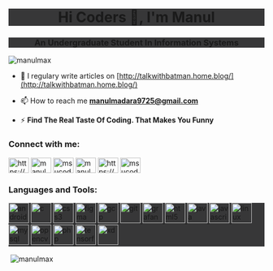 <h1 align="center" style="background-color:#373738;">Hi Coders 👋, I'm Manul</h1>
<h3 align="center" style="background-color:#373738;">An Undergraduate Student In Information Systems</h3>

<p align="left"> <img src="https://komarev.com/ghpvc/?username=manulmax&label=Profile%20views&color=0e75b6&style=flat" alt="manulmax" /> </p>

- 📝 I regulary write articles on [http://talkwithbatman.home.blog/](http://talkwithbatman.home.blog/)

- 📫 How to reach me **manulmadara9725@gmail.com**

- ⚡  **Find The Real Taste Of Coding. That Makes You Funny**

<p align="left" style="background-color:#373738;">
<h3 align="left">Connect with me:</h3>
<a href="https://dev.to/https://dev.to/manulmax" target="blank"><img align="center" src="https://cdn.jsdelivr.net/npm/simple-icons@3.0.1/icons/dev-dot-to.svg" alt="https://dev.to/manulmax" height="30" width="40" /></a>
<a href="https://linkedin.com/in/manul madara" target="blank"><img align="center" src="https://cdn.jsdelivr.net/npm/simple-icons@3.0.1/icons/linkedin.svg" alt="manul madara" height="30" width="40" /></a>
<a href="https://kaggle.com/msucoders_ha20" target="blank"><img align="center" src="https://cdn.jsdelivr.net/npm/simple-icons@3.0.1/icons/kaggle.svg" alt="msucoders_ha20" height="30" width="40" /></a>
<a href="https://instagram.com/manul_madara" target="blank"><img align="center" src="https://cdn.jsdelivr.net/npm/simple-icons@3.0.1/icons/instagram.svg" alt="manul_madara" height="30" width="40" /></a>
<a href="https://www.youtube.com/c/https://www.youtube.com/channel/ucpc18epsya_qbef7qu1moqq?view_as=subscriber" target="blank"><img align="center" src="https://cdn.jsdelivr.net/npm/simple-icons@3.0.1/icons/youtube.svg" alt="https://www.youtube.com/channel/ucpc18epsya_qbef7qu1moqq?view_as=subscriber" height="30" width="40" /></a>
<a href="https://www.hackerrank.com/msucoders_ha20" target="blank"><img align="center" src="https://cdn.jsdelivr.net/npm/simple-icons@3.0.1/icons/hackerrank.svg" alt="msucoders_ha20" height="30" width="40" /></a>
</p>

<h3 align="left">Languages and Tools:</h3>
<p align="left" style="background-color:#373738;"> <a href="https://developer.android.com" target="_blank"> <img src="https://devicons.github.io/devicon/devicon.git/icons/android/android-original-wordmark.svg" alt="android" width="40" height="40"/> </a> <a href="https://www.cprogramming.com/" target="_blank"> <img src="https://devicons.github.io/devicon/devicon.git/icons/c/c-original.svg" alt="c" width="40" height="40"/> </a> <a href="https://www.w3schools.com/css/" target="_blank"> <img src="https://devicons.github.io/devicon/devicon.git/icons/css3/css3-original-wordmark.svg" alt="css3" width="40" height="40"/> </a> <a href="https://www.figma.com/" target="_blank"> <img src="https://www.vectorlogo.zone/logos/figma/figma-icon.svg" alt="figma" width="40" height="40"/> </a> <a href="https://cloud.google.com" target="_blank"> <img src="https://www.vectorlogo.zone/logos/google_cloud/google_cloud-icon.svg" alt="gcp" width="40" height="40"/> </a> <a href="https://git-scm.com/" target="_blank"> <img src="https://www.vectorlogo.zone/logos/git-scm/git-scm-icon.svg" alt="git" width="40" height="40"/> </a> <a href="https://grafana.com" target="_blank"> <img src="https://www.vectorlogo.zone/logos/grafana/grafana-icon.svg" alt="grafana" width="40" height="40"/> </a> <a href="https://www.w3.org/html/" target="_blank"> <img src="https://devicons.github.io/devicon/devicon.git/icons/html5/html5-original-wordmark.svg" alt="html5" width="40" height="40"/> </a> <a href="https://www.java.com" target="_blank"> <img src="https://devicons.github.io/devicon/devicon.git/icons/java/java-original-wordmark.svg" alt="java" width="40" height="40"/> </a> <a href="https://developer.mozilla.org/en-US/docs/Web/JavaScript" target="_blank"> <img src="https://devicons.github.io/devicon/devicon.git/icons/javascript/javascript-original.svg" alt="javascript" width="40" height="40"/> </a> <a href="https://www.linux.org/" target="_blank"> <img src="https://devicons.github.io/devicon/devicon.git/icons/linux/linux-original.svg" alt="linux" width="40" height="40"/> </a> <a href="https://www.mysql.com/" target="_blank"> <img src="https://devicons.github.io/devicon/devicon.git/icons/mysql/mysql-original-wordmark.svg" alt="mysql" width="40" height="40"/> </a> <a href="https://opencv.org/" target="_blank"> <img src="https://www.vectorlogo.zone/logos/opencv/opencv-icon.svg" alt="opencv" width="40" height="40"/> </a> <a href="https://www.php.net" target="_blank"> <img src="https://devicons.github.io/devicon/devicon.git/icons/php/php-original.svg" alt="php" width="40" height="40"/> </a> <a href="https://www.tensorflow.org" target="_blank"> <img src="https://www.vectorlogo.zone/logos/tensorflow/tensorflow-icon.svg" alt="tensorflow" width="40" height="40"/> </a> <a href="https://www.adobe.com/products/xd.html" target="_blank"> <img src="https://cdn.worldvectorlogo.com/logos/adobe-xd.svg" alt="xd" width="40" height="40"/> </a> </p>

<p>&nbsp;<img align="center" src="https://github-readme-stats.vercel.app/api?username=manulmax&show_icons=true" alt="manulmax" /></p>
